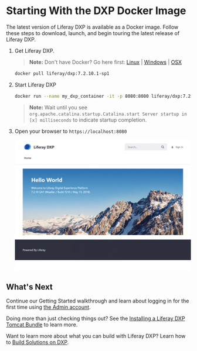 # Starting With the DXP Docker Image

The latest version of Liferay DXP is available as a Docker image. Follow these steps to download, launch, and begin touring the latest release of Liferay DXP.

1. Get Liferay DXP.

    > **Note:** Don't have Docker? Go here first: [Linux](https://docs.docker.com/install/linux/docker-ce/ubuntu/) | [Windows](https://docs.docker.com/docker-for-windows/install/) | [OSX](https://docs.docker.com/docker-for-mac/install/)

    ```bash
    docker pull liferay/dxp:7.2.10.1-sp1
    ```

1. Start Liferay DXP

    ```bash
    docker run --name my_dxp_container -it -p 8080:8080 liferay/dxp:7.2.10.1-sp1
    ```

    > **Note:** Wait until you see `org.apache.catalina.startup.Catalina.start Server startup in [x] milliseconds` to indicate startup completion.

1. Open your browser to `https://localhost:8080`

    ![The Liferay DXP initial landing page.](./starting-with-the-dxp-docker-image/images/01.png)

## What's Next

Continue our Getting Started walkthrough and learn about logging in for the first time using [the Admin account](./introduction-to-the-admin-account.md).

Doing more than just checking things out? See the [Installing a Liferay DXP Tomcat Bundle](../installation-and-upgrades/installing-liferay-dxp-on-premises/installing-a-liferay-dxp-tomcat-bundle.md) to learn more.

Want to learn more about what you can build with Liferay DXP? Learn how to [Build Solutions on DXP](../building-solutions-on-dxp/README.md).

